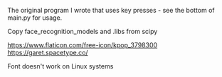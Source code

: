 The original program I wrote that uses key presses - see the bottom of main.py for usage.

Copy face_recognition_models and .libs from scipy

https://www.flaticon.com/free-icon/kpop_3798300
https://garet.spacetype.co/

Font doesn't work on Linux systems